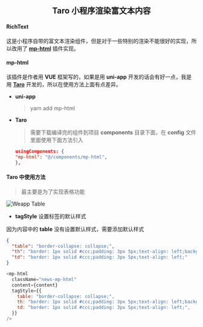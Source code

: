 <h2 align="center">Taro 小程序渲染富文本内容</h2>

#### **RichText**

这是小程序自带的富文本渲染组件，但是对于一些特别的渲染不能很好的实现，所以改用了 **[mp-html](https://gitee.com/jin-yufeng/mp-html)** 插件实现。

#### **mp-html**

该插件是作者用 **VUE** 框架写的，如果是用 **uni-app** 开发的话会有好一点，我是用 **[Taro](https://nervjs.github.io/taro/docs/README.html)** 开发的，所以在使用方法上面有点差异。

- **uni-app**

  > yarn add mp-html

- **Taro**

  > 需要下载编译完的组件到项目 **components** 目录下面，在 **config** 文件里面使用下面方法引入

  ```json
  usingComponents: {
  "mp-html": "@/components/mp-html",
  },
  ```

#### **Taro** 中使用方法

> 最主要是为了实现表格功能

![Weapp Table](../../Image/taro-rich-text.png)

- **tagStyle** 设置标签的默认样式

因为内容中的 **table** 没有设置默认样式，需要添加默认样式

```json
{
  "table": "border-collapse: collapse;",
  "th": "border: 1px solid #ccc;padding: 3px 5px;text-align: left;background-color: #f1f1f1;text-align: center;background: #f1f1f1;",
  "td": "border: 1px solid #ccc;padding: 3px 5px;text-align: left;"
}
```

```js
<mp-html
  className="news-mp-html"
  content={content}
  tagStyle={{
    table: "border-collapse: collapse;",
    th: "border: 1px solid #ccc;padding: 3px 5px;text-align: left;background-color: #f1f1f1;text-align: center;background: #f1f1f1;",
    td: "border: 1px solid #ccc;padding: 3px 5px;text-align: left;",
  }}
/>
```
